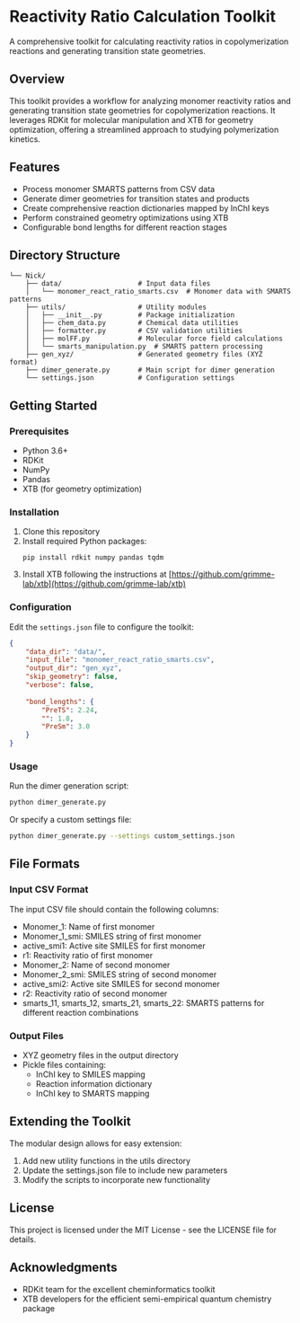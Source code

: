 # Reactivity Ratio Calculation Toolkit

A comprehensive toolkit for calculating reactivity ratios in copolymerization reactions and generating transition state geometries.

## Overview

This toolkit provides a workflow for analyzing monomer reactivity ratios and generating transition state geometries for copolymerization reactions. It leverages RDKit for molecular manipulation and XTB for geometry optimization, offering a streamlined approach to studying polymerization kinetics.

## Features

- Process monomer SMARTS patterns from CSV data
- Generate dimer geometries for transition states and products
- Create comprehensive reaction dictionaries mapped by InChI keys
- Perform constrained geometry optimizations using XTB
- Configurable bond lengths for different reaction stages

## Directory Structure

```
└── Nick/
    ├── data/                   # Input data files
    │   └── monomer_react_ratio_smarts.csv  # Monomer data with SMARTS patterns
    ├── utils/                  # Utility modules
    │   ├── __init__.py         # Package initialization
    │   ├── chem_data.py        # Chemical data utilities
    │   ├── formatter.py        # CSV validation utilities
    │   ├── molFF.py            # Molecular force field calculations
    │   └── smarts_manipulation.py  # SMARTS pattern processing
    ├── gen_xyz/                # Generated geometry files (XYZ format)
    ├── dimer_generate.py       # Main script for dimer generation
    └── settings.json           # Configuration settings
```

## Getting Started

### Prerequisites

- Python 3.6+
- RDKit
- NumPy
- Pandas
- XTB (for geometry optimization)

### Installation

1. Clone this repository
2. Install required Python packages:
   ```
   pip install rdkit numpy pandas tqdm
   ```
3. Install XTB following the instructions at [https://github.com/grimme-lab/xtb](https://github.com/grimme-lab/xtb)

### Configuration

Edit the `settings.json` file to configure the toolkit:

```json
{
    "data_dir": "data/",
    "input_file": "monomer_react_ratio_smarts.csv",
    "output_dir": "gen_xyz",
    "skip_geometry": false,
    "verbose": false,
    
    "bond_lengths": {
        "PreTS": 2.24,
        "": 1.8,
        "PreSm": 3.0
    }
}
```

### Usage

Run the dimer generation script:

```bash
python dimer_generate.py
```

Or specify a custom settings file:

```bash
python dimer_generate.py --settings custom_settings.json
```

## File Formats

### Input CSV Format

The input CSV file should contain the following columns:
- Monomer_1: Name of first monomer
- Monomer_1_smi: SMILES string of first monomer
- active_smi1: Active site SMILES for first monomer
- r1: Reactivity ratio of first monomer
- Monomer_2: Name of second monomer
- Monomer_2_smi: SMILES string of second monomer
- active_smi2: Active site SMILES for second monomer
- r2: Reactivity ratio of second monomer
- smarts_11, smarts_12, smarts_21, smarts_22: SMARTS patterns for different reaction combinations

### Output Files

- XYZ geometry files in the output directory
- Pickle files containing:
  - InChI key to SMILES mapping
  - Reaction information dictionary
  - InChI key to SMARTS mapping

## Extending the Toolkit

The modular design allows for easy extension:

1. Add new utility functions in the utils directory
2. Update the settings.json file to include new parameters
3. Modify the scripts to incorporate new functionality

## License

This project is licensed under the MIT License - see the LICENSE file for details.

## Acknowledgments

- RDKit team for the excellent cheminformatics toolkit
- XTB developers for the efficient semi-empirical quantum chemistry package
